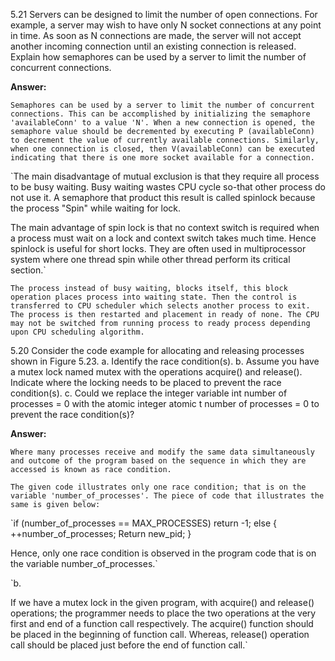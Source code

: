 5.21 Servers can be designed to limit the number of open connections. For
example, a server may wish to have only N socket connections at any
point in time. As soon as N connections are made, the server will
not accept another incoming connection until an existing connection
is released. Explain how semaphores can be used by a server to limit the
number of concurrent connections.

**Answer:**

`Semaphores can be used by a server to limit the number of concurrent connections. This can be accomplished by initializing the semaphore 'availableConn' to a value 'N'. When a new connection is opened, the semaphore value should be decremented by executing P (availableConn) to decrement the value of currently available connections.
Similarly, when one connection is closed, then V(availableConn) can be executed indicating that there is one more socket available for a connection.`

`The main disadvantage of mutual exclusion is that they require all process to be busy waiting. Busy waiting wastes CPU cycle so-that other process do not use it. A semaphore that product this result is called spinlock because the process "Spin" while waiting for lock. 

The main advantage of spin lock is that no context switch is required when a process must wait on a lock and context switch takes much time. Hence spinlock is useful for short locks. They are often used in multiprocessor system where one thread spin while other thread perform its critical section.`

`The process instead of busy waiting, blocks itself, this block operation places process into waiting state. Then the control is transferred to CPU scheduler which selects another process to exit. The process is then restarted and placement in ready of none. The CPU may not be switched from running process to ready process depending upon CPU scheduling algorithm.`

5.20
Consider the code example for allocating and releasing processes shown in Figure 5.23.
a. Identify the race condition(s).
b. Assume you have a mutex lock named mutex with the operations
acquire() and release(). Indicate where the locking needs to
be placed to prevent the race condition(s).
c. Could we replace the integer variable
int number of processes = 0
with the atomic integer
atomic t number of processes = 0
to prevent the race condition(s)?

**Answer:**

`Where many processes receive and modify the same data simultaneously and outcome of the program based on the sequence in which they are accessed is known as race condition.`

`The given code illustrates only one race condition; that is on the variable 'number_of_processes'. The piece of code that illustrates the same is given below:`

`if (number_of_processes == MAX_PROCESSES)
      return -1;
else
{
    ++number_of_processes;
    Return new_pid;
}

Hence, only one race condition is observed in the program code that is on the variable number_of_processes.`


`b.

If we have a mutex lock in the given program, with acquire() and release() operations; the programmer needs to place the two operations at the very first and end of a function call respectively. The acquire() function should be placed in the beginning of function call. Whereas, release() operation call should be placed just before the end of function call.`
